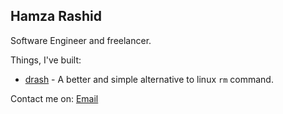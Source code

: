 ## Hamza Rashid

Software Engineer and freelancer.

Things, I've built:

- [drash](https://github.com/hamza12700/drash) - A better and simple alternative to linux `rm` command.

Contact me on: [Email](mailto:c44help@gmail.com)
